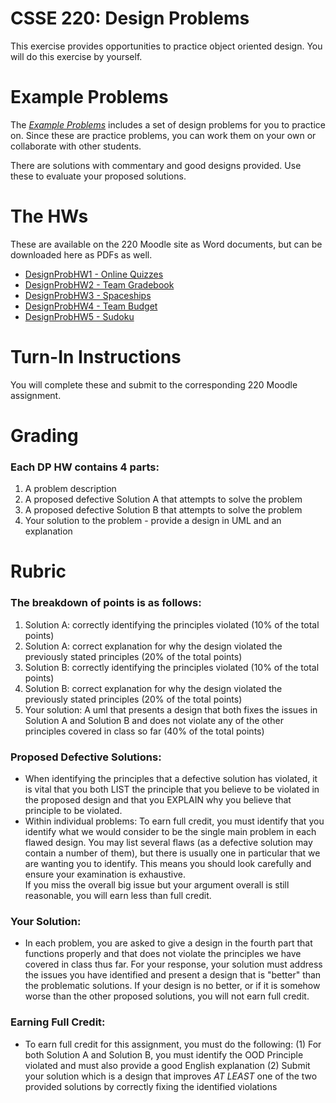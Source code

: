# CSSE 220: Design Problems

This exercise provides opportunities to practice object oriented design.  You will
do this exercise by yourself.

# Example Problems

The [*Example Problems*](../../Docs/ExampleDesignProblems) includes a set of  design problems for you to practice on. Since these are practice problems, you can work them on your own or collaborate with other students.  

There are solutions with commentary and good designs provided. Use these to evaluate your proposed solutions.

# The HWs

These are available on the 220 Moodle site as Word documents, but can be downloaded here as PDFs as well.

+ [DesignProbHW1 - Online Quizzes](DesignProblemHW1_OnlineQuizzes.pdf)
+ [DesignProbHW2 - Team Gradebook](DesignProblemHW2_TeamGradebook.pdf)
+ [DesignProbHW3 - Spaceships](DesignProblemHW3_Spaceships.pdf)
+ [DesignProbHW4 - Team Budget](DesignProblemHW4_TeamBudget.pdf)
+ [DesignProbHW5 - Sudoku](DesignProblemHW5_Sudoku.pdf)

# Turn-In Instructions 

You will complete these and submit to the corresponding 220 Moodle assignment.

# Grading 

### Each DP HW contains 4 parts: 
1. A problem description
2. A proposed defective Solution A that attempts to solve the problem
3. A proposed defective Solution B that attempts to solve the problem
4. Your solution to the problem - provide a design in UML and an explanation

# Rubric

### The breakdown of points is as follows:
1. Solution A: correctly identifying the principles
   violated (10% of the total points)
2. Solution A: correct explanation for why the design violated
   the previously stated principles (20% of the total points)
3. Solution B: correctly identifying the principles
   violated (10% of the total points)
4. Solution B: correct explanation for why the design violated
   the previously stated principles (20% of the total points)
5. Your solution: A uml that presents a design that both fixes the issues in
   Solution A and Solution B and does not violate any of the
   other principles covered in class so far (40% of the total points)

### Proposed Defective Solutions:
+ When identifying the principles that a defective solution has violated, it is vital
that you both LIST the principle that you believe to be
violated in the proposed design and that you EXPLAIN why you believe that
principle to be violated.
+ Within individual problems: To earn full credit, you must identify
that you identify what we would consider to be the single main problem in each flawed design.  You may list
several flaws (as a defective solution may contain a number of them), but there is usually one in particular that we are
wanting you to identify.  This means you should look carefully and ensure your examination is exhaustive.  
If you miss the overall big issue but your argument overall is still reasonable, you will earn less than full credit.

### Your Solution:
+ In each problem, you are asked to give a design in the fourth part that functions properly and that does not violate the principles we have covered in class thus far.  For your response, your solution must address the issues you have identified and present a design that is "better" than the
problematic solutions.  If your design is no better, or if it is somehow worse than the other proposed solutions, you will not earn full credit.

### Earning Full Credit:
+ To earn full credit for this assignment, you must do the following:
  (1) For both Solution A and Solution B, you must identify the OOD Principle violated and must also provide a good English explanation
  (2) Submit your solution which is a design that improves *AT LEAST* one of the two provided solutions by correctly fixing the identified violations

